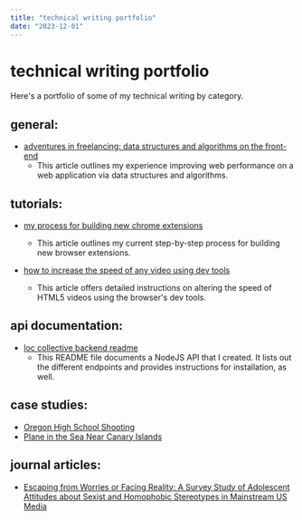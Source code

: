 ```yaml
---
title: "technical writing portfolio"
date: "2023-12-01"
---
```


# technical writing portfolio

Here's a portfolio of some of my technical writing by category.

## general:

- [adventures in freelancing: data structures and algorithms on the front-end](https://decembergarnetsmith.com/2023/12/04/adventures-in-freelancing-data-structures-and-algorithms-on-the-front-end/)
  - This article outlines my experience improving web performance on a web application via data structures and algorithms.

## tutorials:

- [my process for building new chrome extensions](https://decembergarnetsmith.com/2023/12/01/my-process-for-building-new-chrome-extensions/)

  - This article outlines my current step-by-step process for building new browser extensions.

- [how to increase the speed of any video using dev tools](https://decembergarnetsmith.com/2023/10/02/how-to-increase-the-speed-of-any-video/)
  - This article offers detailed instructions on altering the speed of HTML5 videos using the browser's dev tools.

## api documentation:

- [loc collective backend readme](https://github.com/garnetred/loc-collective-backend#readme)
  - This README file documents a NodeJS API that I created. It lists out the different endpoints and provides instructions for installation, as well.

## case studies:

- [Oregon High School Shooting](/technical-writing-portfolio/oregon-high-school-shooting)
- [Plane in the Sea Near Canary Islands](/technical-writing-portfolio/plane-in-the-sea-near-canary-islands)

## journal articles:

- <a href="https://www.nordicom.gu.se/sites/default/files/kapitel-pdf/19_charmaraman_et_al.pdf" target="_blank">Escaping from Worries or Facing Reality: A Survey Study of Adolescent Attitudes about Sexist and Homophobic Stereotypes in Mainstream US Media</a>
